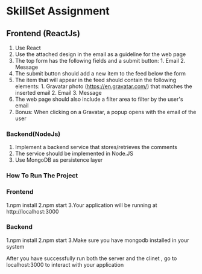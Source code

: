# SkillSet Assignment

## Frontend (ReactJs)

  1. Use React 
  2. Use the attached design in the email as a guideline for the web page 
  3. The top form has the following fields and a submit button: 
                    1. Email 
                    2. Message 
 4. The submit button should add a new item to the feed below the form 
 5. The item that will appear in the feed should contain the following elements: 
                    1. Gravatar photo (https://en.gravatar.com/) that matches the inserted email
                    2. Email 
                    3. Message 
6. The web page should also include a filter area to filter by the user's email 
7. Bonus: When clicking on a Gravatar, a popup opens with the email of the  user 

### Backend(NodeJs)

1. Implement a backend service that stores/retrieves the comments 
2. The service should be implemented in Node.JS 
3. Use MongoDB as persistence layer


### How To Run The Project


### Frontend
  1.npm install 
  2.npm start
  3.Your application will be running at http://localhost:3000

### Backend
  1.npm install
  2.npm start
  3.Make sure you have mongodb installed in your system

After you have successfully run both the server and the clinet , go to localhost:3000 to interact with your application

